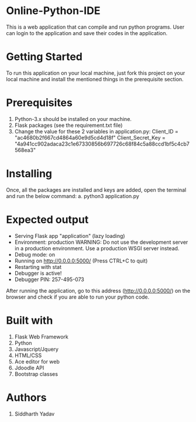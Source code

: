 # Online-Python-IDE
This is a web application that can compile and run python programs. User can login to the application and save their codes in the application.

# Getting Started
To run this application on your local machine, just fork this project on your local machine and install the mentioned things in the prerequisite section.

# Prerequisites
1. Python-3.x should be installed on your machine.
2. Flask packages (see the requirement.txt file)
3. Change the value for these 2 variables in application.py:
   Client_ID = "ac4680b2f667cd4864a60e9d5cd4d18f"
   Client_Secret_Key = "4a941cc902adaca23c1e67330856b697726c68f84c5a88ccd1bf5c4cb7568ea3"

# Installing
Once, all the packages are installed and keys are added, open the terminal and run the below command:
a. python3 application.py
   
  # Expected output
 * Serving Flask app "application" (lazy loading)
 * Environment: production
   WARNING: Do not use the development server in a production environment.
   Use a production WSGI server instead.
 * Debug mode: on
 * Running on http://0.0.0.0:5000/ (Press CTRL+C to quit)
 * Restarting with stat
 * Debugger is active!
 * Debugger PIN: 257-495-073
 
After running the application, go to this address (http://0.0.0.0:5000/) on the browser and check if you are able to run your python code.

# Built with
1. Flask Web Framework
2. Python
3. Javascript/Jquery
4. HTML/CSS
5. Ace editor for web
6. Jdoodle API
7. Bootstrap classes

# Authors
1. Siddharth Yadav


  

